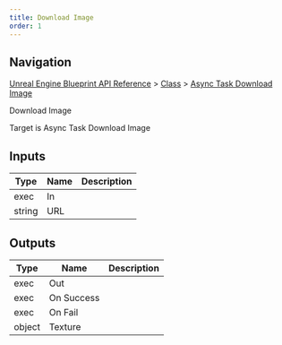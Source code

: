 ```yaml
---
title: Download Image
order: 1
---
```

## Navigation

[Unreal Engine Blueprint API Reference](https://dev.epicgames.com/documentation/en-us/unreal-engine/BlueprintAPI) > [Class](https://dev.epicgames.com/documentation/en-us/unreal-engine/BlueprintAPI/Class) > [Async Task Download Image](https://dev.epicgames.com/documentation/en-us/unreal-engine/BlueprintAPI/Class/AsyncTaskDownloadImage)

Download Image

Target is Async Task Download Image

## Inputs

| Type | Name | Description |
| --- | --- | --- |
| exec | In |  |
| string | URL |  |

## Outputs

| Type | Name | Description |
| --- | --- | --- |
| exec | Out |  |
| exec | On Success |  |
| exec | On Fail |  |
| object | Texture |  |
